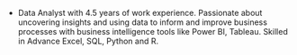 - Data Analyst with 4.5 years of work experience. Passionate about uncovering insights and using data to inform 
and improve business processes with business intelligence tools like Power BI, Tableau. Skilled in Advance Excel, 
SQL, Python and R.

<!---
rshilpa16/rshilpa16 is a ✨ special ✨ repository because its `README.md` (this file) appears on your GitHub profile.
You can click the Preview link to take a look at your changes.
--->
